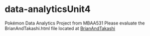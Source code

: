 # data-analyticsUnit4
Pokémon Data Analytics Project from MBAA531
Please evaluate the BrianAndTakashi.html file located at
[BrianAndTakashi](BrianAndTakashi.html)
